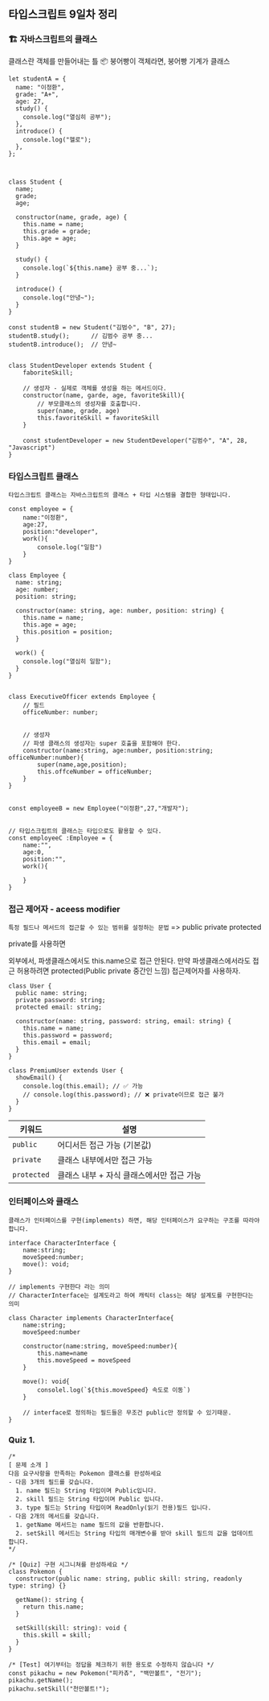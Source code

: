 ## 타입스크립트 9일차 정리

### 🏗️ 자바스크립트의 클래스

클래스란 객체를 만들어내는 틀
📦 붕어빵이 객체라면, 붕어빵 기계가 클래스

```
let studentA = {
  name: "이정환",
  grade: "A+",
  age: 27,
  study() {
    console.log("열심히 공부");
  },
  introduce() {
    console.log("헬로");
  },
};



class Student {
  name;
  grade;
  age;

  constructor(name, grade, age) {
    this.name = name;
    this.grade = grade;
    this.age = age;
  }

  study() {
    console.log(`${this.name} 공부 중...`);
  }

  introduce() {
    console.log("안녕~");
  }
}

const studentB = new Student("김범수", "B", 27);
studentB.study();      // 김범수 공부 중...
studentB.introduce();  // 안녕~


class StudentDeveloper extends Student {
    faboriteSkill;

    // 생성자 - 실제로 객체를 생성을 하는 메서드이다.
    constructor(name, garde, age, favoriteSkill){
        // 부모클래스의 생성자를 호출합니다.
        super(name, grade, age)
        this.favoriteSkill = favoriteSkill
    }

    const studentDeveloper = new StudentDeveloper("김범수", "A", 28, "Javascript")
}

```

### 타입스크립트 클래스

`타입스크립트 클래스는 자바스크립트의 클래스 + 타입 시스템을 결합한 형태입니다.`

```
const employee = {
    name:"이정환",
    age:27,
    position:"developer",
    work(){
        console.log("일함")
    }
}

class Employee {
  name: string;
  age: number;
  position: string;

  constructor(name: string, age: number, position: string) {
    this.name = name;
    this.age = age;
    this.position = position;
  }

  work() {
    console.log("열심히 일함");
  }
}


class ExecutiveOfficer extends Employee {
    // 필드
    officeNumber: number;


    // 생성자
    // 파생 클래스의 생성자는 super 호출을 포함해야 한다.
    constructor(name:string, age:number, position:string; officeNumber:number){
        super(name,age,position);
        this.offceNumber = officeNumber;
    }
}


const employeeB = new Employee("이정환",27,"개발자");


// 타입스크립트의 클래스는 타입으로도 활용할 수 있다.
const employeeC :Employee = {
    name:"",
    age:0,
    position:"",
    work(){

    }
}
```

### 접근 제어자 - aceess modifier

`특정 필드나 메서드의 접근할 수 있는 범위를 설정하는 문법`
=> public private protected

private를 사용하면

외부에서, 파생클래스에서도 this.name으로 접근 안된다.
만약 파생클래스에서라도 접근 허용하려면 protected(Public private 중간인 느낌) 접근제어자를 사용하자.

```
class User {
  public name: string;
  private password: string;
  protected email: string;

  constructor(name: string, password: string, email: string) {
    this.name = name;
    this.password = password;
    this.email = email;
  }
}

class PremiumUser extends User {
  showEmail() {
    console.log(this.email); // ✅ 가능
    // console.log(this.password); // ❌ private이므로 접근 불가
  }
}

```

| 키워드      | 설명                                      |
| ----------- | ----------------------------------------- |
| `public`    | 어디서든 접근 가능 (기본값)               |
| `private`   | 클래스 내부에서만 접근 가능               |
| `protected` | 클래스 내부 + 자식 클래스에서만 접근 가능 |

### 인터페이스와 클래스

`클래스가 인터페이스를 구현(implements) 하면,
해당 인터페이스가 요구하는 구조를 따라야 합니다.`

```
interface CharacterInterface {
    name:string;
    moveSpeed:number;
    move(): void;
}

// implements 구현한다 라는 의미
// CharacterInterface는 설계도라고 하여 캐릭터 class는 해당 설계도를 구현한다는 의미

class Character implements CharacterInterface{
    name:string;
    moveSpeed:number

    constructor(name:string, moveSpeed:number){
        this.name=name
        this.moveSpeed = moveSpeed
    }

    move(): void{
        consolel.log(`${this.moveSpeed} 속도로 이동`)
    }

    // interface로 정의하는 필드들은 무조건 public만 정의할 수 있기때문.
}
```

### Quiz 1.

```
/*
[ 문제 소개 ]
다음 요구사항을 만족하는 Pokemon 클래스를 완성하세요
- 다음 3개의 필드를 갖습니다.
  1. name 필드는 String 타입이며 Public입니다.
  2. skill 필드는 String 타입이며 Public 입니다.
  3. type 필드는 String 타입이며 ReadOnly(읽기 전용)필드 입니다.
- 다음 2개의 메서드를 갖습니다.
  1. getName 메서드는 name 필드의 값을 반환합니다.
  2. setSkill 메서드는 String 타입의 매개변수를 받아 skill 필드의 값을 업데이트 합니다.
*/

/* [Quiz] 구현 시그니쳐를 완성하세요 */
class Pokemon {
  constructor(public name: string, public skill: string, readonly type: string) {}

  getName(): string {
    return this.name;
  }

  setSkill(skill: string): void {
    this.skill = skill;
  }
}

/* [Test] 여기부터는 정답을 체크하기 위한 용도로 수정하지 않습니다 */
const pikachu = new Pokemon("피카츄", "백만볼트", "전기");
pikachu.getName();
pikachu.setSkill("천만볼트!");

```
